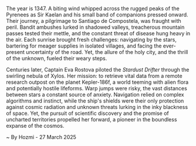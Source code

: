 
The year is 1347.  A biting wind whipped across the rugged peaks of the Pyrenees as Sir Kaelan and his small band of companions pressed onward.  Their journey, a pilgrimage to Santiago de Compostela, was fraught with peril. Bandit ambushes lurked in shadowed valleys, treacherous mountain passes tested their mettle, and the constant threat of disease hung heavy in the air.  Each sunrise brought fresh challenges: navigating by the stars, bartering for meager supplies in isolated villages, and facing the ever-present uncertainty of the road.  Yet, the allure of the holy city, and the thrill of the unknown, fueled their weary steps.

Centuries later, Captain Eva Rostova piloted the *Stardust Drifter* through the swirling nebula of Xylos.  Her mission: to retrieve vital data from a remote research outpost on the planet Kepler-186f, a world teeming with alien flora and potentially hostile lifeforms.  Warp jumps were risky, the vast distances between stars a constant source of anxiety.  Navigation relied on complex algorithms and instinct, while the ship's shields were their only protection against cosmic radiation and unknown threats lurking in the inky blackness of space.  Yet, the pursuit of scientific discovery and the promise of uncharted territories propelled her forward, a pioneer in the boundless expanse of the cosmos.

~ By Hozmi - 27 March 2025
